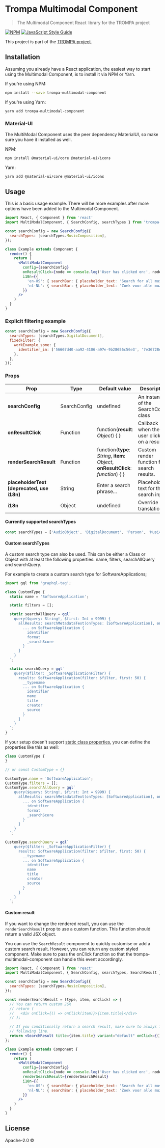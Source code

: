 # Trompa Multimodal Component

> The Multimodal Component React library for the TROMPA project

[![NPM](https://img.shields.io/npm/v/trompa-multimodal-component.svg)](https://www.npmjs.com/package/trompa-multimodal-component) [![JavaScript Style Guide](https://img.shields.io/badge/code_style-standard-brightgreen.svg)](https://standardjs.com)

This project is part of the [TROMPA project](https://trompamusic.eu).

## Installation

Assuming you already have a React application, the easiest way to start using the Multimodal Component, is to install it
via NPM or Yarn.

If you're using NPM:

```bash
npm install --save trompa-multimodal-component
```

If you're using Yarn:

```bash
yarn add trompa-multimodal-component
```

### Material-UI

The MultiModal Component uses the peer dependency MaterialUI, so make sure you have it installed as well.

NPM:

```bash
npm install @material-ui/core @material-ui/icons
```

Yarn:

```bash
yarn add @material-ui/core @material-ui/icons
```

## Usage

This is a basic usage example. There will be more examples after more options have been added to the Multimodal
Component.

```jsx
import React, { Component } from 'react'
import MultiModalComponent, { SearchConfig, searchTypes } from 'trompa-multimodal-component'

const searchConfig = new SearchConfig({
  searchTypes: [searchTypes.MusicComposition],
});

class Example extends Component {
  render() {
    return (
      <MultiModalComponent
        config={searchConfig}
        onResultClick={node => console.log('User has clicked on:', node)}
        i18n={{
          'en-US': { searchBar: { placeholder_text: 'Search for all music compositions...' } },
          'nl-NL': { searchBar: { placeholder_text: 'Zoek voor alle muziek composities...' } },
        }}
      />
    )
  }
}
```

### Explicit filtering example

```jsx
const searchConfig = new SearchConfig({
  searchTypes: [searchTypes.DigitalDocument],
  fixedFilter: {
    workExample_some: {
      identifier_in: ['56667d40-aa92-4106-a97e-9b28656c56e3', '7e36728d-6112-4deb-9240-1ff77e219f96', '25cdbfcb-af80-4fe6-9dc5-1ae47bcea5e0', 'b31c303e-3484-4787-896c-3c1048995103'],
    },
  },
});
```

### Props

| Prop | Type | Default value | Description | Required |
|------|------|---------------|-------------|----------|
| **searchConfig** | SearchConfig | undefined  | An instance of the SearchConfig class | Yes |
| **onResultClick** | Function | function(**result**: *Object*) { }  | Callback when the user clicks on a result. | No |
| **renderSearchResult** | Function | function(**type**: *String*, **item**: *Object*, **onResultClick**: *function*) { } | Custom render function for search results. | No |
| **placeholderText (deprecated, use i18n)** | String | Enter a search phrase... | Placeholder text for the search input | No |
| **i18n** | Object | undefined | Override translations | No |

#### Currently supported searchTypes

```jsx
const searchTypes = ['AudioObject', 'DigitalDocument', 'Person', 'MusicComposition', 'VideoObject'];
```

#### Custom searchTypes

A custom search type can also be used. This can be either a Class or Object with at least the following properties:
name, filters, searchAllQuery and searchQuery.

For example to create a custom search type for SoftwareApplications;

```js
import gql from 'graphql-tag';

class CustomType {
  static name = 'SoftwareApplication';

  static filters = [];

  static searchAllQuery = gql`
    query($query: String!, $first: Int = 9999) {
      allResults: searchMetadataText(onTypes: [SoftwareApplication], onFields: [title], substring: $query, first: $first) {
        ... on SoftwareApplication {
          identifier
          format
          _searchScore
        }
      }
    }
  `;

  static searchQuery = gql`
    query($filter: _SoftwareApplicationFilter) {
      results: SoftwareApplication(filter: $filter, first: 50) {
        __typename
        ... on SoftwareApplication {
          identifier
          name
          title
          creator
          source
        }
      }
    }
  `;
}
```

If your setup doesn't
support [static class properties](https://babeljs.io/docs/en/babel-plugin-proposal-class-properties), you can define the
properties like this as well:

```js
class CustomType {
}

// or const CustomType = {}

CustomType.name = 'SoftwareApplication';
CustomType.filters = [];
CustomType.searchAllQuery = gql`
    query($query: String!, $first: Int = 9999) {
      allResults: searchMetadataText(onTypes: [SoftwareApplication], onFields: [title], substring: $query, first: $first) {
        ... on SoftwareApplication {
          identifier
          format
          _searchScore
        }
      }
    }
  `;

CustomType.searchQuery = gql`
    query($filter: _SoftwareApplicationFilter) {
      results: SoftwareApplication(filter: $filter, first: 50) {
        __typename
        ... on SoftwareApplication {
          identifier
          name
          title
          creator
          source
        }
      }
    }
  `;
```

#### Custom result

If you want to change the rendered result, you can use the `renderSearchResult` prop to use a custom function. This function should return a valid JSX object.

You can use the `SearchResult` component to quickly customise or add a custom search result. However, you can return any
custom styled component. Make sure to pass the onClick function so that the trompa-multimodal-component can handle this
event accordingly.

```jsx
import React, { Component } from 'react'
import MultiModalComponent, { SearchConfig, searchTypes, SearchResult } from 'trompa-multimodal-component'

const searchConfig = new SearchConfig({
  searchTypes: [searchTypes.MusicComposition],
});

const renderSearchResult = (type, item, onClick) => {
  // You can return custom JSX
  // return (
  //   <div onClick={() => onClick(item)}>{item.title}</div>
  // );

  // If you conditionally return a search result, make sure to always fallback to a default search result like the
  // following line.
  return <SearchResult title={item.title} variant="default" onClick={() => onClick(item)} />
};

class Example extends Component {
  render() {
    return (
      <MultiModalComponent
        config={searchConfig}
        onResultClick={node => console.log('User has clicked on:', node)}
        renderSearchResult={renderSearchResult}
        i18n={{
          'en-US': { searchBar: { placeholder_text: 'Search for all music compositions...' } },
          'nl-NL': { searchBar: { placeholder_text: 'Zoek voor alle muziek composities...' } },
        }}
      />
    )
  }
}
```

## License

Apache-2.0 ©
